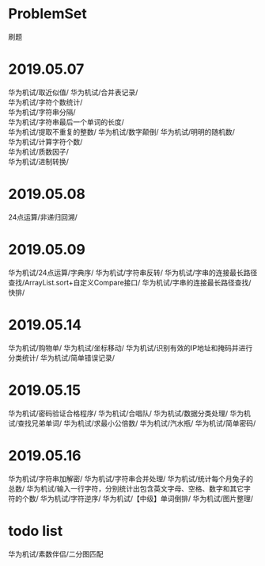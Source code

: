 # ProblemSet
刷题

# 2019.05.07

华为机试/取近似值/
华为机试/合并表记录/  
华为机试/字符个数统计/  
华为机试/字符串分隔/  
华为机试/字符串最后一个单词的长度/  
华为机试/提取不重复的整数/ 
华为机试/数字颠倒/ 
华为机试/明明的随机数/  
华为机试/计算字符个数/  
华为机试/质数因子/  
华为机试/进制转换/

# 2019.05.08

24点运算/非递归回溯/

# 2019.05.09

华为机试/24点运算/字典序/
华为机试/字符串反转/
华为机试/字串的连接最长路径查找/ArrayList.sort+自定义Compare接口/
华为机试/字串的连接最长路径查找/快排/

# 2019.05.14

华为机试/购物单/
华为机试/坐标移动/
华为机试/识别有效的IP地址和掩码并进行分类统计/
华为机试/简单错误记录/

# 2019.05.15

华为机试/密码验证合格程序/
华为机试/合唱队/
华为机试/数据分类处理/
华为机试/查找兄弟单词/
华为机试/求最小公倍数/
华为机试/汽水瓶/
华为机试/简单密码/

# 2019.05.16

华为机试/字符串加解密/
华为机试/字符串合并处理/
华为机试/统计每个月兔子的总数/
华为机试/输入一行字符，分别统计出包含英文字母、空格、数字和其它字符的个数/
华为机试/字符逆序/
华为机试/【中级】单词倒排/
华为机试/图片整理/

# todo list
华为机试/素数伴侣/二分图匹配